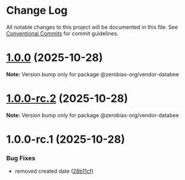 # Change Log

All notable changes to this project will be documented in this file.
See [Conventional Commits](https://conventionalcommits.org) for commit guidelines.

# [1.0.0](https://github.com/zerobias-org/vendor/compare/@zerobias-org/vendor-databee@1.0.0-rc.2...@zerobias-org/vendor-databee@1.0.0) (2025-10-28)

**Note:** Version bump only for package @zerobias-org/vendor-databee





# [1.0.0-rc.2](https://github.com/zerobias-org/vendor/compare/@zerobias-org/vendor-databee@1.0.0-rc.1...@zerobias-org/vendor-databee@1.0.0-rc.2) (2025-10-28)

**Note:** Version bump only for package @zerobias-org/vendor-databee





# 1.0.0-rc.1 (2025-10-28)


### Bug Fixes

* removed created date ([28b11cf](https://github.com/zerobias-org/vendor/commit/28b11cf2563e9cdadd4b1dc83edd60d2fcd01df0))
